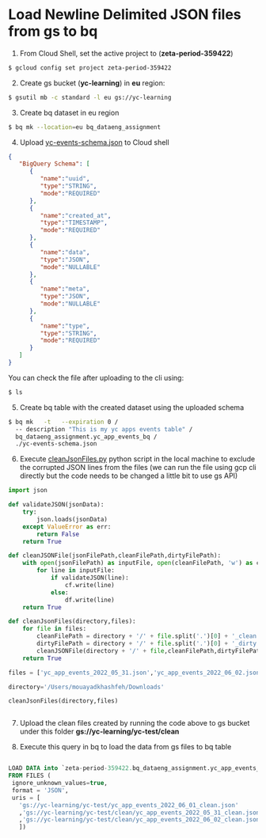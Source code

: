 # Load Newline Delimited JSON files from gs to bq

1. From Cloud Shell, set the active project to (**zeta-period-359422**)

```bash
$ gcloud config set project zeta-period-359422
```

2. Create gs bucket (**yc-learning**) in **eu** region:

``` bash
$ gsutil mb -c standard -l eu gs://yc-learning
```

3. Create bq dataset in eu region

```bash
$ bq mk --location=eu bq_dataeng_assignment
```

4. Upload [yc-events-schema.json](yc-events-schema.json) to Cloud shell

```json
{ 
   "BigQuery Schema": [
      {
         "name":"uuid",
         "type":"STRING",
         "mode":"REQUIRED"
      },
      {
         "name":"created_at",
         "type":"TIMESTAMP",
         "mode":"REQUIRED"
      },
      {
         "name":"data",
         "type":"JSON",
         "mode":"NULLABLE"
      },
      {
         "name":"meta",
         "type":"JSON",
         "mode":"NULLABLE"
      },
      {
         "name":"type",
         "type":"STRING",
         "mode":"REQUIRED"
      }
   ]
}
```

You can check the file after uploading to the cli using:
```bash
$ ls
```

5. Create bq table with the created dataset using the uploaded schema

```bash
$ bq mk   -t   --expiration 0 /
  -- description "This is my yc apps events table" /
  bq_dataeng_assignment.yc_app_events_bq /
  ./yc-events-schema.json

```

6. Execute [cleanJsonFiles.py](cleanJsonFiles.py) python script in the local machine to exclude the corrupted JSON lines from the files (we can run the file using gcp cli directly but the code needs to be changed a little bit to use gs API)

``` python
import json

def validateJSON(jsonData):
    try:
        json.loads(jsonData)
    except ValueError as err:
        return False
    return True

def cleanJSONFile(jsonFilePath,cleanFilePath,dirtyFilePath):
    with open(jsonFilePath) as inputFile, open(cleanFilePath, 'w') as cf, open(dirtyFilePath, 'w') as df:
        for line in inputFile:
            if validateJSON(line):
                cf.write(line)
            else:
                df.write(line)
    return True

def cleanJsonFiles(directory,files):
    for file in files:
        cleanFilePath = directory + '/' + file.split('.')[0] + '_clean.json'
        dirtyFilePath = directory + '/' + file.split('.')[0] + '_dirty.json'
        cleanJSONFile(directory + '/' + file,cleanFilePath,dirtyFilePath)
    return True

files = ['yc_app_events_2022_05_31.json','yc_app_events_2022_06_02.json','yc_app_events_2022_06_01.json']

directory='/Users/mouayadkhashfeh/Downloads'

cleanJsonFiles(directory,files)



```

7. Upload the clean files created by running the code above to gs bucket under this folder **gs://yc-learning/yc-test/clean**

8. Execute this query in bq to load the data from gs files to bq table

``` sql

LOAD DATA into `zeta-period-359422.bq_dataeng_assignment.yc_app_events_bq`
FROM FILES (
 ignore_unknown_values=true,
 format = 'JSON',
 uris = [
   'gs://yc-learning/yc-test/yc_app_events_2022_06_01_clean.json'
   ,'gs://yc-learning/yc-test/clean/yc_app_events_2022_05_31_clean.json'
   ,'gs://yc-learning/yc-test/clean/yc_app_events_2022_06_02_clean.json'
   ])

```
